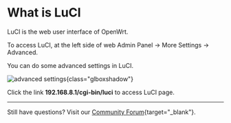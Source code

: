 # What is LuCI

LuCI is the web user interface of OpenWrt.

To access LuCI, at the left side of web Admin Panel -> More Settings -> Advanced.

You can do some advanced settings in LuCI.

![advanced settings](https://static.gl-inet.com/docs/router/en/4/tutorials/advanced_settings/advanced_settings.png){class="glboxshadow"}

Click the link **192.168.8.1/cgi-bin/luci** to access LuCI page.

---

Still have questions? Visit our [Community Forum](https://forum.gl-inet.com){target="_blank"}.
